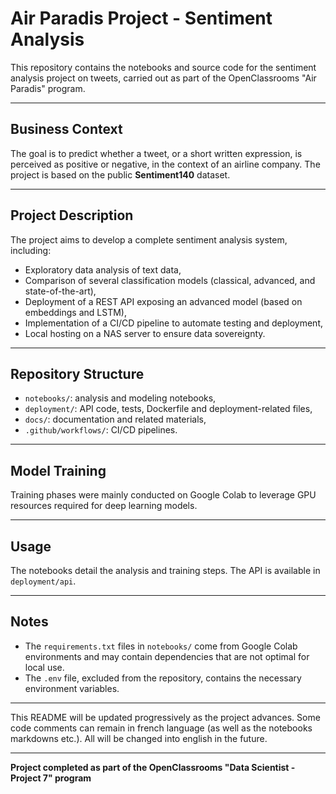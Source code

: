 # Air Paradis Project - Sentiment Analysis

This repository contains the notebooks and source code for the sentiment analysis project on tweets, carried out as part of the OpenClassrooms "Air Paradis" program.

---

## Business Context

The goal is to predict whether a tweet, or a short written expression, is perceived as positive or negative, in the context of an airline company. The project is based on the public **Sentiment140** dataset.

---

## Project Description

The project aims to develop a complete sentiment analysis system, including:

- Exploratory data analysis of text data,
- Comparison of several classification models (classical, advanced, and state-of-the-art),
- Deployment of a REST API exposing an advanced model (based on embeddings and LSTM),
- Implementation of a CI/CD pipeline to automate testing and deployment,
- Local hosting on a NAS server to ensure data sovereignty.

---

## Repository Structure

- `notebooks/`: analysis and modeling notebooks,
- `deployment/`: API code, tests, Dockerfile and deployment-related files,
- `docs/`: documentation and related materials,
- `.github/workflows/`: CI/CD pipelines.

---

## Model Training

Training phases were mainly conducted on Google Colab to leverage GPU resources required for deep learning models.

---

## Usage

The notebooks detail the analysis and training steps. The API is available in `deployment/api`.

---

## Notes

- The `requirements.txt` files in `notebooks/` come from Google Colab environments and may contain dependencies that are not optimal for local use.
- The `.env` file, excluded from the repository, contains the necessary environment variables.

---

This README will be updated progressively as the project advances.
Some code comments can remain in french language (as well as the notebooks markdowns etc.). All will be changed into english in the future.

---

**Project completed as part of the OpenClassrooms "Data Scientist - Project 7" program**
